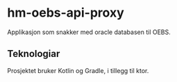 # hm-oebs-api-proxy
Applikasjon som snakker med oracle databasen til OEBS.

## Teknologiar
Prosjektet bruker Kotlin og Gradle, i tillegg til ktor.
